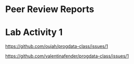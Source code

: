 # Peer Review Reports

# Lab Activity 1

https://github.com/oujah/progdata-class/issues/1

https://github.com/valentinafender/progdata-class/issues/1